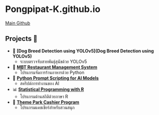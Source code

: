 # Pongpipat-K.github.io
[Main Github](https://github.com/Pongpipat-K/Pongpipat-K.github.io)
## Projects 🎉

- 🐶 **[Dog Breed Detection using YOLOv5](Dog Breed Detection using YOLOv5)**
  - ระบบตรวจจับสายพันธุ์สุนัขด้วย YOLOv5
- 🍴 **[MBT Restaurant Management System](https://github.com/username/MBT-Restaurant-Python)**
  - โปรแกรมจัดการร้านอาหารด้วย Python
- 🧠 **[Python Prompt Scripting for AI Models](https://github.com/username/Python-Prompt-Scripting-AI)**
  - สคริปต์การทำงานของ AI
- 📊 **[Statistical Programming with R](https://github.com/username/Statistic-Programming-R)**
  - โปรแกรมด้านสถิติด้วยภาษา R
- 🎢 **[Theme Park Cashier Program](https://github.com/username/Theme-Park-Cashier-Cpp)**
  - โปรแกรมแคชเชียร์สำหรับสวนสนุก

